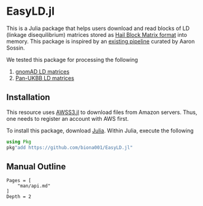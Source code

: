 # EasyLD.jl

This is a Julia package that helps users download and read blocks of LD (linkage disequilibrium) matrices stored as [Hail Block Matrix format](https://hail.is/docs/0.2/linalg/hail.linalg.BlockMatrix.html#blockmatrix) into memory. This package is inspired by an [existing pipeline](https://github.com/aaronsossin/gnomAD_LD_Easy_Querying) curated by Aaron Sossin.

We tested this package for processing the following

1. [gnomAD LD matrices](https://gnomad.broadinstitute.org/downloads#v2-linkage-disequilibrium)
2. [Pan-UKBB LD matrices](https://pan-dev.ukbb.broadinstitute.org/docs/hail-format/index.html)

## Installation

This resource uses [AWSS3.jl](https://github.com/JuliaCloud/AWSS3.jl) to download files from Amazon servers. Thus, one needs to register an account with AWS first.

To install this package, download [Julia](https://julialang.org/downloads/). Within Julia, execute the following

```julia
using Pkg
pkg"add https://github.com/biona001/EasyLD.jl"
```

## Manual Outline

```@contents
Pages = [
    "man/api.md"
]
Depth = 2
```
